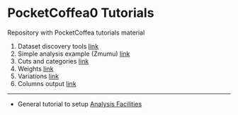 # PocketCoffea0 Tutorials
Repository with PocketCoffea tutorials material

1. Dataset discovery tools [link](./1_DatasetDiscovery)
2. Simple analysis example (Zmumu) [link](./2_SimpleConfig)
3. Cuts and categories [link](./3_Cuts)
4. Weights [link](./4_Weights)
5. Variations [link](./5_Variations)
6. Columns output [link](./6_ColumnsOutput)

---
- General tutorial to setup [Analysis Facilities](./Analysis_Facilities_Setup)
